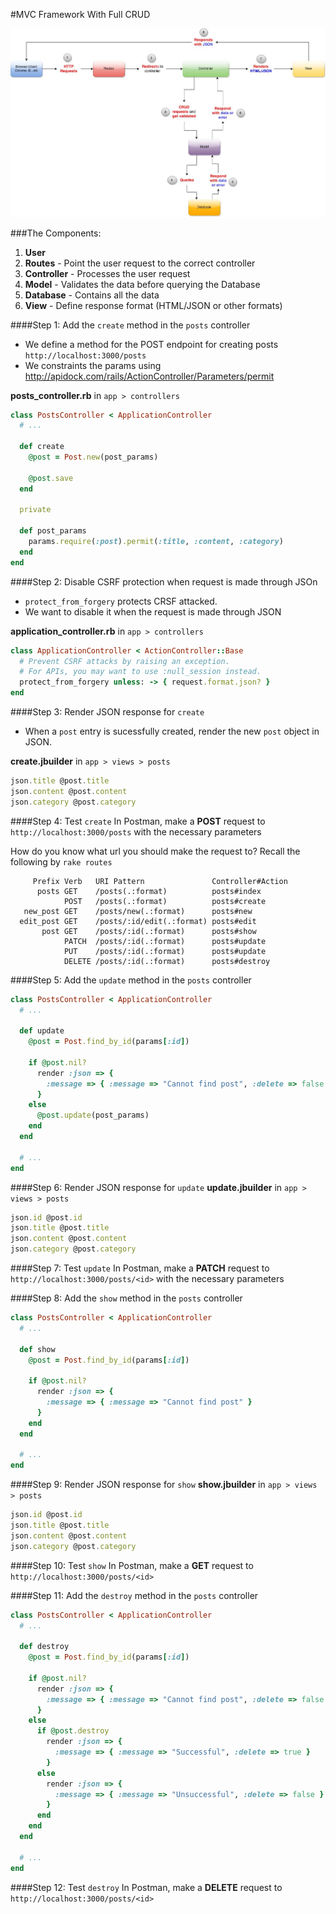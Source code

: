 #MVC Framework With Full CRUD

![The flowchart](../images/mvc-simple-explained.jpg)

###The Components:

1. **User**
2. **Routes** - Point the user request to the correct controller
3. **Controller** - Processes the user request
4. **Model** - Validates the data before querying the Database
5. **Database** - Contains all the data
4. **View** - Define response format (HTML/JSON or other formats)

####Step 1: Add the `create` method in the `posts` controller
- We define a method for the POST endpoint for creating posts `http://localhost:3000/posts`
- We constraints the params using http://apidock.com/rails/ActionController/Parameters/permit

**posts_controller.rb** in `app > controllers`

```ruby
class PostsController < ApplicationController
  # ...

  def create
    @post = Post.new(post_params)

    @post.save
  end

  private

  def post_params
    params.require(:post).permit(:title, :content, :category)
  end
end
```

####Step 2: Disable CSRF protection when request is made through JSOn
- `protect_from_forgery` protects CRSF attacked.
- We want to disable it when the request is made through JSON

**application_controller.rb** in `app > controllers`

```ruby
class ApplicationController < ActionController::Base
  # Prevent CSRF attacks by raising an exception.
  # For APIs, you may want to use :null_session instead.
  protect_from_forgery unless: -> { request.format.json? }
end
```

####Step 3: Render JSON response for `create`
- When a `post` entry is sucessfully created, render the new `post` object in JSON.

**create.jbuilder** in `app > views > posts`

```js
json.title @post.title
json.content @post.content
json.category @post.category
```

####Step 4: Test `create`
In Postman, make a **POST** request to `http://localhost:3000/posts` with the necessary parameters

How do you know what url you should make the request to? Recall the following by `rake routes`

```
     Prefix Verb   URI Pattern               Controller#Action
      posts GET    /posts(.:format)          posts#index
            POST   /posts(.:format)          posts#create
   new_post GET    /posts/new(.:format)      posts#new
  edit_post GET    /posts/:id/edit(.:format) posts#edit
       post GET    /posts/:id(.:format)      posts#show
            PATCH  /posts/:id(.:format)      posts#update
            PUT    /posts/:id(.:format)      posts#update
            DELETE /posts/:id(.:format)      posts#destroy
```

####Step 5: Add the `update` method in the `posts` controller

```ruby
class PostsController < ApplicationController
  # ...

  def update
    @post = Post.find_by_id(params[:id])

    if @post.nil?
      render :json => {
        :message => { :message => "Cannot find post", :delete => false }
      }
    else
      @post.update(post_params)
    end
  end

  # ...
end
```

####Step 6: Render JSON response for `update`
**update.jbuilder** in `app > views > posts`

```js
json.id @post.id
json.title @post.title
json.content @post.content
json.category @post.category
```

####Step 7: Test `update`
In Postman, make a **PATCH** request to `http://localhost:3000/posts/<id>` with the necessary parameters

####Step 8: Add the `show` method in the `posts` controller

```ruby
class PostsController < ApplicationController
  # ...

  def show
    @post = Post.find_by_id(params[:id])

    if @post.nil?
      render :json => {
        :message => { :message => "Cannot find post" }
      }
    end
  end

  # ...
end
```

####Step 9: Render JSON response for `show`
**show.jbuilder** in `app > views > posts`

```js
json.id @post.id
json.title @post.title
json.content @post.content
json.category @post.category
```

####Step 10: Test `show`
In Postman, make a **GET** request to `http://localhost:3000/posts/<id>`

####Step 11: Add the `destroy` method in the `posts` controller

```ruby
class PostsController < ApplicationController
  # ...

  def destroy
    @post = Post.find_by_id(params[:id])

    if @post.nil?
      render :json => {
        :message => { :message => "Cannot find post", :delete => false }
      }
    else
      if @post.destroy
        render :json => {
          :message => { :message => "Successful", :delete => true }
        }
      else
        render :json => {
          :message => { :message => "Unsuccessful", :delete => false }
        }
      end
    end
  end

  # ...
end
```

####Step 12: Test `destroy`
In Postman, make a **DELETE** request to `http://localhost:3000/posts/<id>`